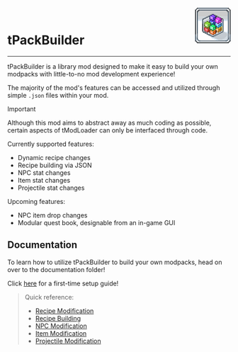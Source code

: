 <img src="icon.png" align="right" width="80" height="80" /><br/>

# tPackBuilder

---

tPackBuilder is a library mod designed to make it easy to build your own modpacks with little-to-no mod development experience!

The majority of the mod's features can be accessed and utilized through simple `.json` files within your mod.

> [!IMPORTANT]
> Although this mod aims to abstract away as much coding as possible, certain aspects of tModLoader can only be interfaced through code.

Currently supported features:
- Dynamic recipe changes
- Recipe building via JSON
- NPC stat changes
- Item stat changes
- Projectile stat changes

Upcoming features:
- NPC item drop changes
- Modular quest book, designable from an in-game GUI

## Documentation

To learn how to utilize tPackBuilder to build your own modpacks, head on over to the documentation folder!

Click [here](https://github.com/bereft-souls/tPackBuilder/blob/master/docs/Setup.md) for a first-time setup guide!

> Quick reference:
> - [Recipe Modification](https://github.com/bereft-souls/tPackBuilder/blob/master/docs/RecipeModification.md)
> - [Recipe Building](https://github.com/bereft-souls/tPackBuilder/blob/master/docs/RecipeBuilding.md)
> - [NPC Modification](https://github.com/bereft-souls/tPackBuilder/blob/master/docs/NPCModification.md)
> - [Item Modification](https://github.com/bereft-souls/tPackBuilder/blob/master/docs/ItemModification.md)
> - [Projectile Modification](https://github.com/bereft-souls/tPackBuilder/blob/master/docs/ProjectileModification.md)
